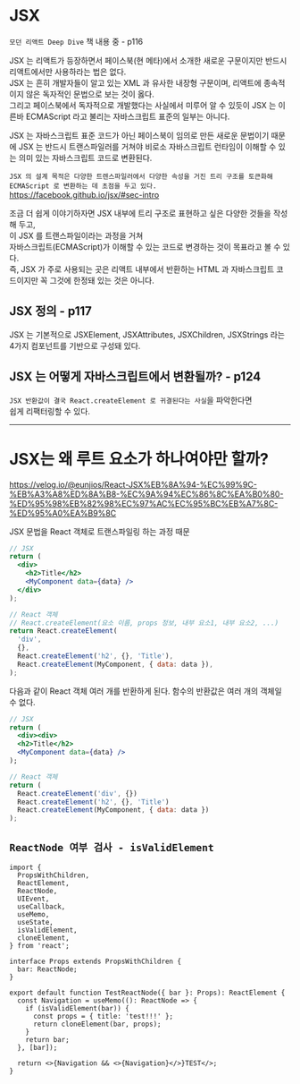 # JSX

`모던 리액트 Deep Dive` 책 내용 중 - p116

JSX 는 리액트가 등장하면서 페이스북(현 메타)에서 소개한 새로운 구문이지만 반드시 리액트에서만 사용하라는 법은 없다.  
JSX 는 흔히 개발자들이 알고 있는 XML 과 유사한 내장형 구문이며, 리액트에 종속적이지 않은 독자적인 문법으로 보는 것이 옳다.  
그리고 페이스북에서 독자적으로 개발했다는 사실에서 미루어 알 수 있듯이 JSX 는 이른바 ECMAScript 라고 불리는 자바스크립트 표준의 일부는 아니다.

JSX 는 자바스크립트 표준 코드가 아닌 페이스북이 임의로 만든 새로운 문법이기 때문에 JSX 는 반드시 트랜스파일러를 거쳐야 비로소 자바스크립트 런타임이 이해할 수 있는 의미 있는 자바스크립트 코드로 변환된다.

`JSX 의 설계 목적은 다양한 트렌스파일러에서 다양한 속성을 거진 트리 구조를 토큰화해 ECMAScript 로 변환하는 데 초점을 두고 있다.`
https://facebook.github.io/jsx/#sec-intro

조금 더 쉽게 이야기하자면 JSX 내부에 트리 구조로 표현하고 싶은 다양한 것들을 작성해 두고,  
이 JSX 를 트랜스파일이라는 과정을 거쳐  
자바스크립트(ECMAScript)가 이해할 수 있는 코드로 변경하는 것이 목표라고 볼 수 있다.  
즉, JSX 가 주로 사용되는 곳은 리액트 내부에서 반환하는 HTML 과 자바스크립트 코드이지만 꼭 그것에 한정돼 있는 것은 아니다.

## JSX 정의 - p117

JSX 는 기본적으로 JSXElement, JSXAttributes, JSXChildren, JSXStrings 라는 4가지 컴포넌트를 기반으로 구성돼 있다.

## JSX 는 어떻게 자바스크립트에서 변환될까? - p124

`JSX 반환값이 결국 React.createElement 로 귀결된다는 사실`을 파악한다면  
쉽게 리팩터링할 수 있다.

---

# JSX는 왜 루트 요소가 하나여야만 할까?

https://velog.io/@eunjios/React-JSX%EB%8A%94-%EC%99%9C-%EB%A3%A8%ED%8A%B8-%EC%9A%94%EC%86%8C%EA%B0%80-%ED%95%98%EB%82%98%EC%97%AC%EC%95%BC%EB%A7%8C-%ED%95%A0%EA%B9%8C

JSX 문법을 React 객체로 트랜스파일링 하는 과정 때문

```jsx
// JSX
return (
  <div>
    <h2>Title</h2>
    <MyComponent data={data} />
  </div>
);
```

```javascript
// React 객체
// React.createElement(요소 이름, props 정보, 내부 요소1, 내부 요소2, ...)
return React.createElement(
  'div',
  {},
  React.createElement('h2', {}, 'Title'),
  React.createElement(MyComponent, { data: data }),
);
```

다음과 같이 React 객체 여러 개를 반환하게 된다. 함수의 반환값은 여러 개의 객체일 수 없다.

```jsx
// JSX
return (
  <div><div>
  <h2>Title</h2>
  <MyComponent data={data} />
);
```

```javascript
// React 객체
return (
  React.createElement('div', {})
  React.createElement('h2', {}, 'Title')
  React.createElement(MyComponent, { data: data })
);
```

## `ReactNode 여부 검사 - isValidElement`

```tsx
import {
  PropsWithChildren,
  ReactElement,
  ReactNode,
  UIEvent,
  useCallback,
  useMemo,
  useState,
  isValidElement,
  cloneElement,
} from 'react';

interface Props extends PropsWithChildren {
  bar: ReactNode;
}

export default function TestReactNode({ bar }: Props): ReactElement {
  const Navigation = useMemo((): ReactNode => {
    if (isValidElement(bar)) {
      const props = { title: 'test!!!' };
      return cloneElement(bar, props);
    }
    return bar;
  }, [bar]);

  return <>{Navigation && <>{Navigation}</>}TEST</>;
}
```
